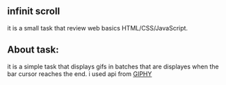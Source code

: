 ## infinit scroll
it is a small task that review web basics HTML/CSS/JavaScript.

## About task:
it is a simple task that displays gifs in batches that are displayes when the bar cursor reaches the end.
i used api from <a href="https://giphy.com/explore/my">GIPHY</a>



